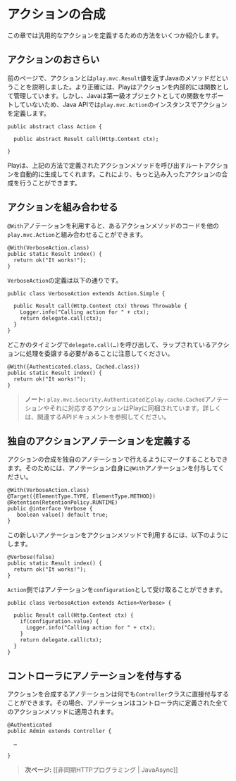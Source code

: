 <!-- translated -->
<!--
# Action composition
-->
# アクションの合成

<!--
This chapter introduces several ways to define generic action functionality.
-->
この章では汎用的なアクションを定義するための方法をいくつか紹介します。

<!--
## Reminder about actions
-->
## アクションのおさらい
  
<!--
Previously, we said that an action is a Java method that returns a `play.mvc.Result` value. Actually, Play manages internally actions as functions. Because Java doesn't support first class functions, an action provided by the Java API is an instance of `play.mvc.Action`:
-->
前のページで、アクションとは`play.mvc.Result`値を返すJavaのメソッドだということを説明しました。より正確には、Playはアクションを内部的には関数として管理しています。しかし、Javaは第一級オブジェクトとしての関数をサポートしていないため、Java APIでは`play.mvc.Action`のインスタンスでアクションを定義します。

```
public abstract class Action {
    
  public abstract Result call(Http.Context ctx);    
    
}
```

<!--
Play builds a root action for you that just calls the proper action method. This allows for more complicated action composition.
-->
Playは、上記の方法で定義されたアクションメソッドを呼び出すルートアクションを自動的に生成してくれます。これにより、もっと込み入ったアクションの合成を行うことができます。

<!--
## Composing actions
-->
## アクションを組み合わせる

<!--
You can compose the code provided by the action method with another `play.mvc.Action`, using the `@With` annotation:
-->
`@With`アノテーションを利用すると、あるアクションメソッドのコードを他の`play.mvc.Action`と組み合わせることができます。

```
@With(VerboseAction.class)
public static Result index() {
  return ok("It works!");
}
```

<!--
Here is the definition of the `VerboseAction`:
-->
`VerboseAction`の定義は以下の通りです。

```
public class VerboseAction extends Action.Simple {

  public Result call(Http.Context ctx) throws Throwable {
    Logger.info("Calling action for " + ctx);
    return delegate.call(ctx);
  }
}
```

<!--
At one point you need to delegate to the wrapped action using `delegate.call(...)`.

You also mix with several actions:
-->
どこかのタイミングで`delegate.call(…)`を呼び出して、ラップされているアクションに処理を委譲する必要があることに注意してください。

```
@With({Authenticated.class, Cached.class})
public static Result index() {
  return ok("It works!");
}
```

<!--
> **Note:**  ```play.mvc.Security.Authenticated``` and ```play.cache.Cached``` annotations and the corresponding predefined Actions are shipped with Play. See the relevant API documentation for more information.
-->
> **ノート:** ```play.mvc.Security.Authenticated```と```play.cache.Cached```アノテーションやそれに対応するアクションはPlayに同梱されています。詳しくは、関連するAPIドキュメントを参照してください。

<!--
## Defining custom action annotations
-->
## 独自のアクションアノテーションを定義する

<!--
You can also mark action composition with your own annotation, which must itself be annotated using `@With`:
-->
アクションの合成を独自のアノテーションで行えるようにマークすることもできます。そのためには、アノテーション自身に`@With`アノテーションを付与してください。

```
@With(VerboseAction.class)
@Target({ElementType.TYPE, ElementType.METHOD})
@Retention(RetentionPolicy.RUNTIME)
public @interface Verbose {
   boolean value() default true;
}
```

<!--
You can then use your new annotation with an action method:
-->
この新しいアノテーションをアクションメソッドで利用するには、以下のようにします。

```
@Verbose(false)
public static Result index() {
  return ok("It works!");
}
```

<!--
Your `Action` definition retrieves the annotation as configuration:
-->
`Action`側ではアノテーションを`configuration`として受け取ることができます。

```
public class VerboseAction extends Action<Verbose> {

  public Result call(Http.Context ctx) {
    if(configuration.value) {
      Logger.info("Calling action for " + ctx);  
    }
    return delegate.call(ctx);
  }
}
```

<!--
## Annotating controllers
-->
## コントローラにアノテーションを付与する

<!--
You can also put any action composition annotation directly on the `Controller` class. In this case it will be applied to all action methods defined by this controller.
-->
アクションを合成するアノテーションは何でも`Controller`クラスに直接付与することができます。その場合、アノテーションはコントローラ内に定義された全てのアクションメソッドに適用されます。

```
@Authenticated
public Admin extends Controller {
    
  …
    
}
```

<!--
> **Next:** [[Asynchronous HTTP programming | JavaAsync]]
-->
> **次ページ:** [[非同期HTTPプログラミング | JavaAsync]]
